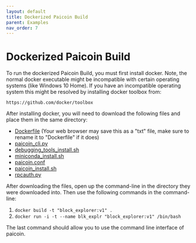 ```yaml
---
layout: default
title: Dockerized Paicoin Build
parent: Examples
nav_order: 7
---
```


# Dockerized Paicoin Build

To run the dockerized Paicoin Build, you must first install docker. Note, the 
normal docker executable might be incompatible with certain operating systems 
(like Windows 10 Home). If you have an incompatible operating system this might 
be resolved by installing docker toolbox from:
    
	https://github.com/docker/toolbox
	
After installing docker, you will need to download the following files and 
place them in the same directory:

* [Dockerfile](https://github.com/J1149/j1149.github.io/raw/master/examples/paicoin_build/docker/Dockerfile) (Your web browser may save this as a "txt" file, make sure to rename it to "Dockerfile" if it does)
* [paicoin_cli.py](https://github.com/J1149/j1149.github.io/raw/master/examples/paicoin_build/docker/paicoin_cli.py)
* [debugging_tools_install.sh](https://github.com/J1149/j1149.github.io/raw/master/examples/paicoin_build/docker/debugging_tools_install.sh)
* [miniconda_install.sh](https://github.com/J1149/j1149.github.io/raw/master/examples/paicoin_build/docker/miniconda_install.sh)
* [paicoin.conf](https://github.com/J1149/j1149.github.io/raw/master/examples/paicoin_build/docker/paicoin.conf)
* [paicoin_install.sh](https://github.com/J1149/j1149.github.io/raw/master/examples/paicoin_build/docker/paicoin_install.sh)
* [rpcauth.py](https://github.com/J1149/j1149.github.io/raw/master/examples/paicoin_build/docker/rpcauth.py)


After downloading the files, open up the command-line in the directory they were 
downloaded into. Then use the following commands in the command-line:

1. `docker build -t "block_explorer:v1" .`
2. `docker run -i -t --name blk_explr "block_explorer:v1" /bin/bash`

The last command should allow you to use the command line interface of paicoin. 